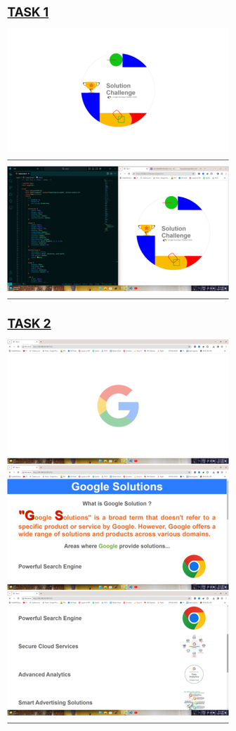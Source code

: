 
# [TASK 1](https://keshavabhishek.github.io/GDSC_CSS/)
![Alt text](<./task1/Screenshot (211).png>)
***
![Alt text](<./task1/Screenshot (212).png>)
***
# [TASK 2](https://keshavabhishek.github.io/GDSC_CSS/task2/index.html)
![Image SS 1](<./task2/Screenshot (213).png>)
![Image SS 2](<./task2/Screenshot (214).png>)
![Image SS 3](<./task2/Screenshot (215).png>)
***